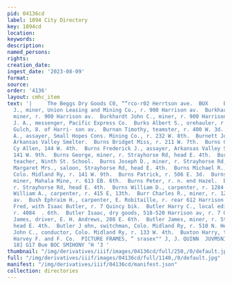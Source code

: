 ```yaml
---
pid: 04136cd
label: 1894 City Directory
key: 1894cd
location: 
keywords: 
description: 
named_persons: 
rights: 
creation_date: 
ingest_date: '2023-08-09'
format: 
source: 
order: '4136'
layout: cmhc_item
text: '|     The Beggs Dry Goods C0, ““rco-r02 Herrtson ave.  BUX     Burkhardt Charles
  J., miner, Union Leasing and Mining Co., r. 900 Harrison av.  Burkhardt George,
  miner, r. 900 Harrison av.  Burkhardt John C., miner, r. 900 Harrison ay.  Burkholder
  J. A., messenger, Pacific Express Co.  Burks Albert S., orehauler, r. California
  Gulch, 8. of Harri- son av.  Burnan Timothy, teamster, r. 400 W. 3d.  Burnand Alphonse
  A., assayer, Small Hopes Cons. Mining Co., r. 232 W. 8th.  Burnett John, sideman,
  Arkansas Valley Smelter.  Burns Bridget Miss, r. 211 W. 7th.  Burns Charles, lab,
  Cy Allen, 144 W. 4th.  Burns Frederick J., assayer, Arkansas Valley Smelter, r.
  141 W. 9th.  Burns George, miner, r. Strayhorse Rd, head E. 4th.  Burns Grace Miss,
  teacher, Ninth St. School.  Burns Joseph D., miner, r. Strayhorse Rd, head E. 4th.  Burns
  Margaret Mrs., saloon, Strayhorse Rd, head E. 4th.  Burns Michael R., carpenter,
  Colo. Midland Ry, r. 141 W. 9th.  Burns Patrick, r. 506 E. 3d.  Burns Patrick J.,
  miner, Mahala Mine, r. 613 EB. 6th.  Burns Peter, r. n. end Hazel.  Burns Thomas,
  r. Strayhorse Rd, head E. 4th.  Burns William D., carpenter, r. 1284 E. 3d.  Burnside
  William A., carpenter, r. 415 E, 13th.  Burr Charles R., miner, r. 121 8S. Toledo
  av.  Bush Ephraim H., carpenter, E. Robitaille, r. rear 612 Harrison av.  Butler
  Fred, with Isaac Butler, r. 7 Quincy bik.  Butler Harry C., local editor Herald-Democrat,
  r. 4084  . 6th.  Butler Isaac, dry goods, 518-520 Harrison av, r. 7 Quincy blk.  Butler
  James, driver, E. H. Andrews, 208 E. 6th.  Butler James, miner, r. Strayhorse Rd,
  head E. 4th.  Butler J ohn, switchman, Colo. Midland Ry, r. 510 N. Hem- lock.  Butts
  John C., conductor, Colo. Midland Ry, r. 133 W. 4th.  Buxton Harry, teamster, John
  Harvey F. and F. Co.  PICTURE FRAMES, “ srasex"" J, J. QUINN  JUVMSNIIND “IS US
  18] G17 Bue BOC SMIHONY ‘H ‘3 '
thumbnail: "/img/derivatives/iiif/images/04136cd/full/250,/0/default.jpg"
full: "/img/derivatives/iiif/images/04136cd/full/1140,/0/default.jpg"
manifest: "/img/derivatives/iiif/04136cd/manifest.json"
collection: directories
---
```

